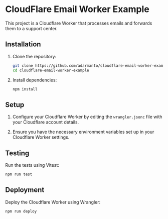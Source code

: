 # CloudFlare Email Worker Example

This project is a Cloudflare Worker that processes emails and forwards them to a support center.

## Installation

1. Clone the repository:

   ```sh
   git clone https://github.com/adarmanto/cloudflare-email-worker-example.git
   cd cloudflare-email-worker-example
   ```

2. Install dependencies:
   ```sh
   npm install
   ```

## Setup

1. Configure your Cloudflare Worker by editing the `wrangler.jsonc` file with your Cloudflare account details.

2. Ensure you have the necessary environment variables set up in your Cloudflare Worker settings.

## Testing

Run the tests using Vitest:

```sh
npm run test
```

## Deployment

Deploy the Cloudflare Worker using Wrangler:

```sh
npm run deploy
```
